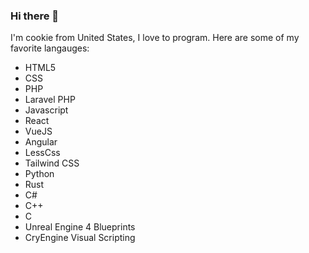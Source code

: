 ### Hi there 👋

I'm cookie from United States, I love to program. Here are some of my favorite langauges:
- HTML5
- CSS
- PHP
- Laravel PHP
- Javascript
- React
- VueJS
- Angular
- LessCss
- Tailwind CSS
- Python
- Rust
- C#
- C++
- C
- Unreal Engine 4 Blueprints
- CryEngine Visual Scripting
